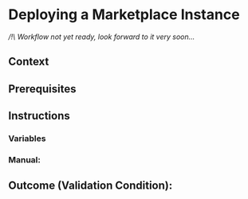 
# Deploying a Marketplace Instance

*/!\ Workflow not yet ready, look forward to it very soon...* 

## Context 


## Prerequisites


## Instructions

### Variables


### Manual:


## Outcome (Validation Condition):

